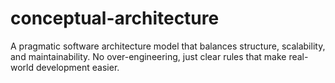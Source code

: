 # conceptual-architecture
A pragmatic software architecture model that balances structure, scalability, and maintainability. No over-engineering, just clear rules that make real-world development easier.
